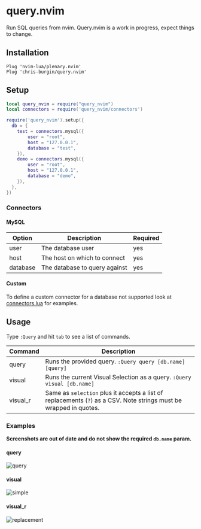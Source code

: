 # query.nvim

Run SQL queries from nvim. Query.nvim is a work in progress, expect things to change.

## Installation

```viml
Plug 'nvim-lua/plenary.nvim'
Plug 'chris-burgin/query.nvim'

```

## Setup

```lua
local query_nvim = require("query_nvim")
local connectors = require('query_nvim/connectors')

require('query_nvim').setup({
  db = {
    test = connectors.mysql({
        user = "root",
        host = "127.0.0.1",
        database = "test",
    }),
    demo = connectors.mysql({
        user = "root",
        host = "127.0.0.1",
        database = "demo",
    }),
  },
})
```

### Connectors

#### MySQL

| Option   | Description                   | Required |
| -------- | ----------------------------- | -------- |
| user     | The database user             | yes      |
| host     | The host on which to connect  | yes      |
| database | The database to query against | yes      |

#### Custom

To define a custom connector for a database not supported look at [connectors.lua](./lua/query_nvim/connectors.lua) for examples.

## Usage

Type `:Query` and hit `tab` to see a list of commands.

| Command  | Description                                                                                                        |
| -------- | ------------------------------------------------------------------------------------------------------------------ |
| query    | Runs the provided query. `:Query query [db.name] [query]`                                                          |
| visual   | Runs the current Visual Selection as a query. `:Query visual [db.name]`                                            |
| visual_r | Same as `selection` plus it accepts a list of replacements (`?`) as a CSV. Note strings must be wrapped in quotes. |

### Examples

**Screenshots are out of date and do not show the required `db.name` param.**

#### query

![query](https://user-images.githubusercontent.com/1278846/109590272-b0584980-7ad9-11eb-8a57-06d1be54f560.gif)

#### visual

![simple](https://user-images.githubusercontent.com/1278846/109590287-b77f5780-7ad9-11eb-840b-ee2a86e198e5.gif)

#### visual_r

![replacement](https://user-images.githubusercontent.com/1278846/109590293-b9491b00-7ad9-11eb-8f1e-2aea4c9c9437.gif)
